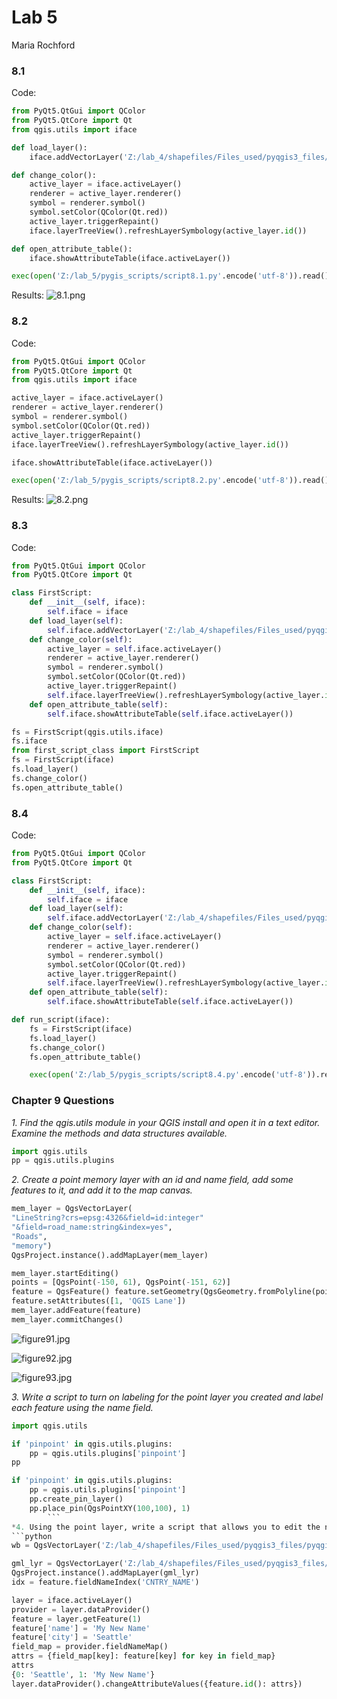 # Lab 5
Maria Rochford

### 8.1
Code:
```python
from PyQt5.QtGui import QColor
from PyQt5.QtCore import Qt
from qgis.utils import iface

def load_layer():
	iface.addVectorLayer('Z:/lab_4/shapefiles/Files_used/pyqgis3_files/pyqgis3_files/data/world_borders.shp', 'world_borders', 'ogr')

def change_color():
	active_layer = iface.activeLayer()
	renderer = active_layer.renderer()
	symbol = renderer.symbol()
	symbol.setColor(QColor(Qt.red))
	active_layer.triggerRepaint()
	iface.layerTreeView().refreshLayerSymbology(active_layer.id())

def open_attribute_table():
	iface.showAttributeTable(iface.activeLayer())

exec(open('Z:/lab_5/pygis_scripts/script8.1.py'.encode('utf-8')).read())
```

Results:
![8.1.png](8.1.png)

### 8.2
Code:
```python
from PyQt5.QtGui import QColor
from PyQt5.QtCore import Qt
from qgis.utils import iface

active_layer = iface.activeLayer()
renderer = active_layer.renderer()
symbol = renderer.symbol()
symbol.setColor(QColor(Qt.red))
active_layer.triggerRepaint()
iface.layerTreeView().refreshLayerSymbology(active_layer.id())

iface.showAttributeTable(iface.activeLayer())

exec(open('Z:/lab_5/pygis_scripts/script8.2.py'.encode('utf-8')).read())
```
Results:
![8.2.png](8.2.png)

### 8.3
Code:
```python
from PyQt5.QtGui import QColor
from PyQt5.QtCore import Qt

class FirstScript:
	def __init__(self, iface):
		self.iface = iface
	def load_layer(self):
		self.iface.addVectorLayer('Z:/lab_4/shapefiles/Files_used/pyqgis3_files/pyqgis3_files/data/world_borders.shp', 'world_borders', 'ogr')
	def change_color(self):
		active_layer = self.iface.activeLayer()
		renderer = active_layer.renderer()
		symbol = renderer.symbol()
		symbol.setColor(QColor(Qt.red))
		active_layer.triggerRepaint()
		self.iface.layerTreeView().refreshLayerSymbology(active_layer.id())
	def open_attribute_table(self):
		self.iface.showAttributeTable(self.iface.activeLayer())

fs = FirstScript(qgis.utils.iface)
fs.iface
from first_script_class import FirstScript
fs = FirstScript(iface)
fs.load_layer()
fs.change_color()
fs.open_attribute_table()
```

### 8.4
Code:
```python
from PyQt5.QtGui import QColor
from PyQt5.QtCore import Qt

class FirstScript:
	def __init__(self, iface):
		self.iface = iface
	def load_layer(self):
		self.iface.addVectorLayer('Z:/lab_4/shapefiles/Files_used/pyqgis3_files/pyqgis3_files/data/world_borders.shp', 'world_borders', 'ogr')
	def change_color(self):
		active_layer = self.iface.activeLayer()
		renderer = active_layer.renderer()
		symbol = renderer.symbol()
		symbol.setColor(QColor(Qt.red))
		active_layer.triggerRepaint()
		self.iface.layerTreeView().refreshLayerSymbology(active_layer.id())
	def open_attribute_table(self):
		self.iface.showAttributeTable(self.iface.activeLayer())

def run_script(iface):
	fs = FirstScript(iface)
	fs.load_layer()
	fs.change_color()
	fs.open_attribute_table()

	exec(open('Z:/lab_5/pygis_scripts/script8.4.py'.encode('utf-8')).read())
```

### Chapter 9 Questions
*1. Find the qgis.utils module in your QGIS install and open it in a text editor. Examine the methods and data structures available.*
```python
import qgis.utils
pp = qgis.utils.plugins
```
*2. Create a point memory layer with an id and name field, add some features to it, and add it to the map canvas.*
```python
mem_layer = QgsVectorLayer(
"LineString?crs=epsg:4326&field=id:integer"
"&field=road_name:string&index=yes",
"Roads",
"memory")
QgsProject.instance().addMapLayer(mem_layer)

mem_layer.startEditing()
points = [QgsPoint(-150, 61), QgsPoint(-151, 62)]
feature = QgsFeature() feature.setGeometry(QgsGeometry.fromPolyline(points))
feature.setAttributes([1, 'QGIS Lane'])
mem_layer.addFeature(feature)
mem_layer.commitChanges()
```
![figure91.jpg](figure91.jpg)

![figure92.jpg](figure92.jpg)

![figure93.jpg](figure93.jpg)

*3. Write a script to turn on labeling for the point layer you created and label each feature using the name field.*
```python
import qgis.utils

if 'pinpoint' in qgis.utils.plugins:
    pp = qgis.utils.plugins['pinpoint']
pp

if 'pinpoint' in qgis.utils.plugins:
    pp = qgis.utils.plugins['pinpoint']
    pp.create_pin_layer()
    pp.place_pin(QgsPointXY(100,100), 1)
		```
*4. Using the point layer, write a script that allows you to edit the name for a selected feature by*
```python
wb = QgsVectorLayer('Z:/lab_4/shapefiles/Files_used/pyqgis3_files/pyqgis3_files/data/world_borders.shp', 'world_borders', 'ogr')

gml_lyr = QgsVectorLayer('Z:/lab_4/shapefiles/Files_used/pyqgis3_files/pyqgis3_files/data/world_borders.shp', 'world_borders', 'ogr')
QgsProject.instance().addMapLayer(gml_lyr)
idx = feature.fieldNameIndex('CNTRY_NAME')

layer = iface.activeLayer()
provider = layer.dataProvider()
feature = layer.getFeature(1)
feature['name'] = 'My New Name'
feature['city'] = 'Seattle'
field_map = provider.fieldNameMap()
attrs = {field_map[key]: feature[key] for key in field_map}
attrs
{0: 'Seattle', 1: 'My New Name'}
layer.dataProvider().changeAttributeValues({feature.id(): attrs})
```

